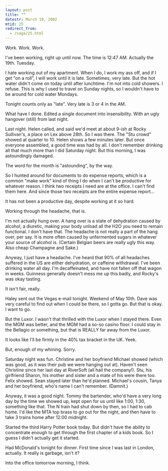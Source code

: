 ```yaml
---
layout: post
title: ""
datestr: March 19, 2002
mtid: 25
redirect_from:
  - /saga/25.html
---
```


Work. Work. Work.

I've been working, right up until now. The time is 12:47 AM. Actually the 19th.
Tuesday.

I hate working out of my apartment. When I do, I work my ass off, and if I
get &quot;on a roll&quot;, I will work until it is late. Sometimes, very late.
But the hot water didn't come on today until after lunchtime. I'm not into cold
showers. I refuse. This is why I used to travel on Sunday nights, so I wouldn't
have to be around for cold water Mondays.

Tonight counts only as &quot;late&quot;. Very late is 3 or 4 in the AM.

What have I done. Edited a single document into insensibility. With an ugly
hangover (still) from last night.

Last night. Helen called, and said we'd meet at about 9-ish at Rocky Sullivan's,
a place on Lex above 28th. So I was there. The &quot;Stu crowd&quot; showed
at quarter to 10. Helen shows a few minutes later. But once everyone assembled,
a good time was had by all. I don't remember drinking all that much more than
I did Saturday night. But this morning, I was astoundingly damaged.

The word for the month is &quot;astounding&quot;, by the way.

So I hunted around for documents to do expense reports, which is a common &quot;make
work&quot; kind of thing I do when I can't be productive for whatever reason.
I think two receipts I need are at the office. I can't find them here. And since
those two receipts are the entire expense report...

It has not been a productive day, despite working at it so hard.

Working through the headache, that is.

I'm not actually hung over. A hang over is a state of dehydration caused by
alcohol, a diuretic, making your body unload all the H2O you need to remain
functional. I don't have that. The headache is not really a part of the hang
over, per say. It is more often caused by unfermented sugars in whatever your
source of alcohol is. (Certain Belgian beers are really ugly this way. Also
cheap Champagne and Sake.)

Anyway, I just have a headache. I've heard that 90% of all headaches suffered
in the US are either dehydration, or caffeine withdrawal. I've been drinking
water all day. I'm decaffeinated, and have not fallen off that wagon in weeks.
Guinness generally doesn't mess me up this badly, and Rocky's was okay tasting.

It isn't fair, really.

Haley sent out the Vegas e-mail tonight. Weekend of May 10th. Dave was very
careful to find out when I could be there, so I gotta go. But that is okay.
I want to go.

But the Luxor. I wasn't that thrilled with the Luxor when I stayed there. Even
the MGM was better, and the MGM had a so-so casino floor. I could stay in the
Bellagio or something, but that is REALLY far away from the Luxor.

It looks like I'll be firmly in the 40% tax bracket in the UK. Yeek.

But, enough of my whining. Sorry.

Saturday night was fun. Christine and her boyfriend Michael showed (which was
good, as it was their pub we were hanging out at). Haven't seen Christine since
her last day at RiverSoft (all hail the company!). Stu, his girlfriend Sharon,
his mother and sister and a mate of his were there too. Felix showed. Sean stayed
later than he'd planned. Michael's cousin, Tanya and her boyfriend, who's name
I can't remember. (Damnit.)

Anyway, it was a good night. Tommy the bartender, who'd have a very long day
by the time we showed up, kept open for us until like 1:00, 1:30, something
like that. The N train had shut down by then, so I had to cab home. I'd like
the MTA top brass to go out for the night, and then have to take 3 trains home
after 12:00 midnight.

Started the third Harry Potter book today. But didn't have the ability to concentrate
enough to get through the first chapter of a kids book. So I guess I didn't
actually get it started.

Had McDonald's tonight for dinner. First time since I was last in London, actually.
It really is garbage, isn't it?

Into the office tomorrow morning, I think.

